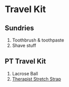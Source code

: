 # Travel Kit

## Sundries

1. Toothbrush & toothpaste
2. Shave stuff 

## PT Travel Kit

1. Lacrose Ball
2. [Therapist Stretch Strap](https://smile.amazon.com/gp/product/B00VTVP98C)

